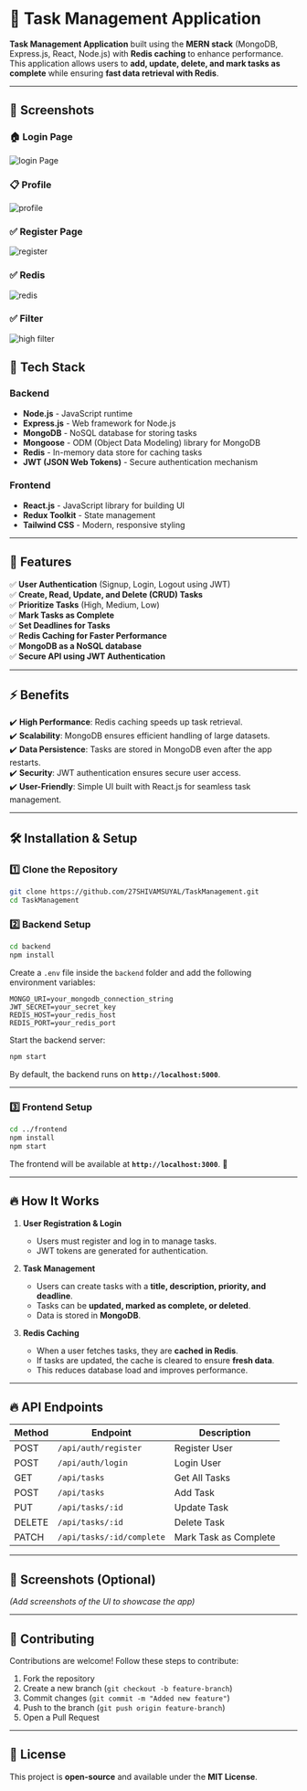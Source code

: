 # 📝 Task Management Application  

**Task Management Application** built using the **MERN stack** (MongoDB, Express.js, React, Node.js) with **Redis caching** to enhance performance. This application allows users to **add, update, delete, and mark tasks as complete** while ensuring **fast data retrieval with Redis**.  

---
## 📸 Screenshots  

### 🏠 Login Page  
![login Page](demo/login.png)  

### 📋 Profile
![profile ](demo/profile.png)  

### ✅ Register Page
![register ](demo/register.png)  

### ✅ Redis
![redis ](demo/redis-dashboard-upstash.png) 

### ✅ Filter  
![high filter ](demo/high_filter.png)  

## 🚀 Tech Stack  

### **Backend**  
- **Node.js** - JavaScript runtime  
- **Express.js** - Web framework for Node.js  
- **MongoDB** - NoSQL database for storing tasks  
- **Mongoose** - ODM (Object Data Modeling) library for MongoDB  
- **Redis** - In-memory data store for caching tasks  
- **JWT (JSON Web Tokens)** - Secure authentication mechanism  

### **Frontend**  
- **React.js** - JavaScript library for building UI  
- **Redux Toolkit** - State management  
- **Tailwind CSS** - Modern, responsive styling  

---

## 🌟 Features  

✅ **User Authentication** (Signup, Login, Logout using JWT)  
✅ **Create, Read, Update, and Delete (CRUD) Tasks**  
✅ **Prioritize Tasks** (High, Medium, Low)  
✅ **Mark Tasks as Complete**  
✅ **Set Deadlines for Tasks**  
✅ **Redis Caching for Faster Performance**  
✅ **MongoDB as a NoSQL database**  
✅ **Secure API using JWT Authentication**  

---

## ⚡ Benefits  

✔️ **High Performance**: Redis caching speeds up task retrieval.  
✔️ **Scalability**: MongoDB ensures efficient handling of large datasets.  
✔️ **Data Persistence**: Tasks are stored in MongoDB even after the app restarts.  
✔️ **Security**: JWT authentication ensures secure user access.  
✔️ **User-Friendly**: Simple UI built with React.js for seamless task management.  

---

## 🛠️ Installation & Setup  

### 1️⃣ **Clone the Repository**  
```sh
git clone https://github.com/27SHIVAMSUYAL/TaskManagement.git
cd TaskManagement
```

### 2️⃣ **Backend Setup**  
```sh
cd backend
npm install
```
Create a `.env` file inside the `backend` folder and add the following environment variables:  
```env
MONGO_URI=your_mongodb_connection_string
JWT_SECRET=your_secret_key
REDIS_HOST=your_redis_host
REDIS_PORT=your_redis_port
```
Start the backend server:  
```sh
npm start
```
By default, the backend runs on **`http://localhost:5000`**.  

---

### 3️⃣ **Frontend Setup**  
```sh
cd ../frontend
npm install
npm start
```
The frontend will be available at **`http://localhost:3000`**. 🎉  

---

## 🔥 How It Works  

1. **User Registration & Login**  
   - Users must register and log in to manage tasks.  
   - JWT tokens are generated for authentication.  

2. **Task Management**  
   - Users can create tasks with a **title, description, priority, and deadline**.  
   - Tasks can be **updated, marked as complete, or deleted**.  
   - Data is stored in **MongoDB**.  

3. **Redis Caching**  
   - When a user fetches tasks, they are **cached in Redis**.  
   - If tasks are updated, the cache is cleared to ensure **fresh data**.  
   - This reduces database load and improves performance.  

---

## 🔥 API Endpoints  

| Method | Endpoint             | Description          |
|--------|----------------------|----------------------|
| POST   | `/api/auth/register` | Register User       |
| POST   | `/api/auth/login`    | Login User          |
| GET    | `/api/tasks`         | Get All Tasks       |
| POST   | `/api/tasks`         | Add Task            |
| PUT    | `/api/tasks/:id`     | Update Task         |
| DELETE | `/api/tasks/:id`     | Delete Task         |
| PATCH  | `/api/tasks/:id/complete` | Mark Task as Complete |

---

## 📸 Screenshots (Optional)  
_(Add screenshots of the UI to showcase the app)_  

---

## 🤝 Contributing  

Contributions are welcome! Follow these steps to contribute:  

1. Fork the repository  
2. Create a new branch (`git checkout -b feature-branch`)  
3. Commit changes (`git commit -m "Added new feature"`)  
4. Push to the branch (`git push origin feature-branch`)  
5. Open a Pull Request  

---

## 📜 License  

This project is **open-source** and available under the **MIT License**.  
